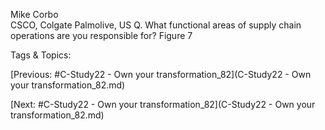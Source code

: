  
Mike Corbo  
CSCO, Colgate Palmolive, US
Q. What functional areas of supply chain  
operations are you responsible for? Figure 7 

   Tags & Topics:
   

[Previous: #C-Study22 - Own your transformation_82](C-Study22 - Own your transformation_82.md)

[Next: #C-Study22 - Own your transformation_82](C-Study22 - Own your transformation_82.md)